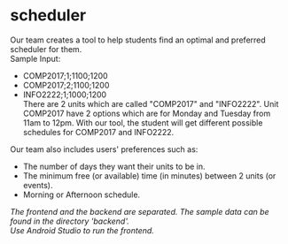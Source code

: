 # scheduler

Our team creates a tool to help students find an optimal and preferred scheduler for them. <br />
Sample Input: <br />
- COMP2017;1;1100;1200
- COMP2017;2;1100;1200
- INFO2222;1;1000;1200 <br />
There are 2 units which are called "COMP2017" and "INFO2222". Unit COMP2017 have 2 options which are for Monday and Tuesday from 11am to 12pm.
With our tool, the student will get different possible schedules for COMP2017 and INFO2222. <br />

Our team also includes users' preferences such as:
- The number of days they want their units to be in.
- The minimum free (or available) time (in minutes) between 2 units (or events).
- Morning or Afternoon schedule.

*The frontend and the backend are separated. The sample data can be found in the directory 'backend'.* <br />
*Use Android Studio to run the frontend.*